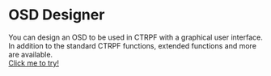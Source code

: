 # OSD Designer
You can design an OSD to be used in CTRPF with a graphical user interface.  
In addition to the standard CTRPF functions, extended functions and more are available.  
[Click me to try!](https://hidegonsan.github.io/OSD/)
